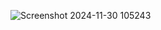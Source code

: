 ![Screenshot 2024-11-30 105243](https://github.com/user-attachments/assets/807b02a9-886f-48d4-ab93-c892f813cbe7)
